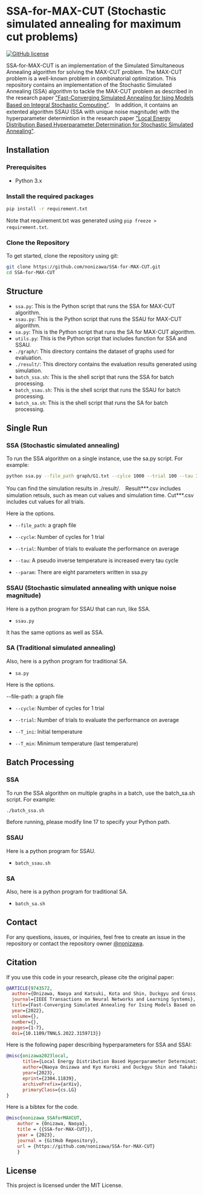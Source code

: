 # SSA-for-MAX-CUT (Stochastic simulated annealing for maximum cut problems)

[![GitHub license](https://img.shields.io/github/license/nonizawa/SSA-for-MAX-CUT)](https://github.com/nonizawa/SSA-for-MAX-CUT/blob/main/LICENSE)

SSA-for-MAX-CUT is an implementation of the Simulated Simultaneous Annealing algorithm for solving the MAX-CUT problem. The MAX-CUT problem is a well-known problem in combinatorial optimization. This repository contains an implementation of the Stochastic Simulated Annealing (SSA) algorithm to tackle the MAX-CUT problem as described in the research paper ["Fast-Converging Simulated Annealing for Ising Models Based on Integral Stochastic Computing"](https://ieeexplore.ieee.org/document/9743572).　In addition, it contains an extented algorithm SSAU (SSA with unique noise magnitude) with the hyperparameter determintion in the research paper ["Local Energy Distribution Based Hyperparameter Determination for Stochastic Simulated Annealing"](https://arxiv.org/abs/2304.11839).


## Installation

### Prerequisites

- Python 3.x

### Install the required packages

```sh
pip install -r requirement.txt
```
Note that requirement.txt was generated using `pip freeze > requirement.txt`.

### Clone the Repository

To get started, clone the repository using git:

```sh
git clone https://github.com/nonizawa/SSA-for-MAX-CUT.git
cd SSA-for-MAX-CUT
```

## Structure


- `ssa.py`: This is the Python script that runs the SSA for MAX-CUT algorithm.
- `ssau.py`: This is the Python script that runs the SSAU for MAX-CUT algorithm.
- `sa.py`: This is the Python script that runs the SA for MAX-CUT algorithm.
- `utils.py`: This is the Python script that includes function for SSA and SSAU.
- `./graph/`: This directory contains the dataset of graphs used for evaluation.
- `./result/`: This directory contains the evaluation results generated using simulation.
- `batch_ssa.sh`: This is the shell script that runs the SSA for batch processing.
- `batch_ssau.sh`: This is the shell script that runs the SSAU for batch processing.
- `batch_sa.sh`: This is the shell script that runs the SA for batch processing.


## Single Run

### SSA (Stochastic simulated annealing)

To run the SSA algorithm on a single instance, use the sa.py script. For example:

```sh
python ssa.py --file_path graph/G1.txt --cylce 1000 --trial 100 --tau 1 --param 1
```
You can find the simulation results in ./result/.　Result***.csv includes simulation retsuls, such as mean cut values and simulation time. Cut***.csv includes cut values for all trials.

Here ia the options.

- `--file_path`: a graph file

- `--cycle`: Number of cycles for 1 trial

- `--trial`: Number of trials to evaluate the performance on average

- `--tau`:  A pseudo inverse temperature is increased every tau cycle

- `--param`: There are eight parameters written in ssa.py


### SSAU (Stochastic simulated annealing with unique noise magnitude)

Here is a python program for SSAU that can run, like SSA.
- `ssau.py`

It has the same options as well as SSA.


### SA (Traditional simulated annealing)

Also, here is a python program for traditional SA.
- `sa.py`

Here is the options.

--file-path: a graph file

- `--cycle`: Number of cycles for 1 trial

- `--trial`: Number of trials to evaluate the performance on average

- `--T_ini`:  Initial temperature

- `--T_min`: Minimum temperature (last temperature)

## Batch Processing

### SSA

To run the SSA algorithm on multiple graphs in a batch, use the batch_sa.sh script. For example:

```sh
./batch_ssa.sh
```
Before running, please modify line 17 to specify your Python path.

### SSAU

Here is a python program for SSAU.
- `batch_ssau.sh`

### SA

Also, here is a python program for traditional SA.
- `batch_sa.sh`

## Contact

For any questions, issues, or inquiries, feel free to create an issue in the repository or contact the repository owner [@nonizawa](https://github.com/nonizawa).

## Citation

If you use this code in your research, please cite the original paper:
```bibtex
@ARTICLE{9743572,
  author={Onizawa, Naoya and Katsuki, Kota and Shin, Duckgyu and Gross, Warren J. and Hanyu, Takahiro},
  journal={IEEE Transactions on Neural Networks and Learning Systems}, 
  title={Fast-Converging Simulated Annealing for Ising Models Based on Integral Stochastic Computing}, 
  year={2022},
  volume={},
  number={},
  pages={1-7},
  doi={10.1109/TNNLS.2022.3159713}}
```
Here is the following paper describing hyperparameters for SSA and SSAI:
```bibtex
@misc{onizawa2023local,
      title={Local Energy Distribution Based Hyperparameter Determination for Stochastic Simulated Annealing}, 
      author={Naoya Onizawa and Kyo Kuroki and Duckgyu Shin and Takahiro Hanyu},
      year={2023},
      eprint={2304.11839},
      archivePrefix={arXiv},
      primaryClass={cs.LG}
}
```

Here is a bibtex for the code.
```bibtex
@misc{nonizawa_SSAforMAXCUT,
	author = {Onizawa, Naoya},
	title = {{SSA-for-MAX-CUT}},
	year = {2023},
	journal = {GitHub Repository},
	url = {https://github.com/nonizawa/SSA-for-MAX-CUT}
	}
```

## License

This project is licensed under the MIT License.
